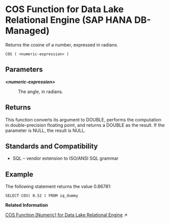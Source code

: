 <!-- loio0713b652c6864115aa6b767dbf8531a3 -->

# COS Function for Data Lake Relational Engine \(SAP HANA DB-Managed\)

Returns the cosine of a number, expressed in radians.



```
COS ( <numeric-expression> )
```



<a name="loio0713b652c6864115aa6b767dbf8531a3__section_rny_cql_srb"/>

## Parameters


<dl>
<dt><b>

*<numeric-expression\>*

</b></dt>
<dd>

The angle, in radians.



</dd>
</dl>



<a name="loio0713b652c6864115aa6b767dbf8531a3__section_wrl_dql_srb"/>

## Returns

This function converts its argument to DOUBLE, performs the computation in double-precision floating point, and returns a DOUBLE as the result. If the parameter is NULL, the result is NULL.



<a name="loio0713b652c6864115aa6b767dbf8531a3__section_w4f_2ql_srb"/>

## Standards and Compatibility

-   SQL – vendor extension to ISO/ANSI SQL grammar



<a name="loio0713b652c6864115aa6b767dbf8531a3__section_z5r_2ql_srb"/>

## Example

The following statement returns the value 0.86781:

```
SELECT COS( 0.52 ) FROM iq_dummy
```

**Related Information**  


[COS Function [Numeric] for Data Lake Relational Engine](https://help.sap.com/viewer/19b3964099384f178ad08f2d348232a9/2023_1_QRC/en-US/a5406e3184f21015956e83d802a05631.html "Returns the cosine of a number, expressed in radians.") :arrow_upper_right:

